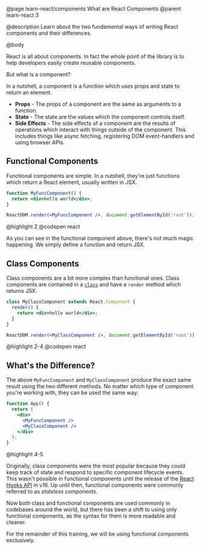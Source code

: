 @page learn-react/components What are React Components
@parent learn-react 3

@description Learn about the two fundamental ways of writing React components and their differences.

@body

React is all about components. In fact the whole point of the library is to help developers easily create reusable components.

But what is a component?

In a nutshell, a component is a function which uses props and state to return an element.

- **Props** - The props of a component are the same as arguments to a function.
- **State** - The state are the values which the component controls itself.
- **Side Effects** - The side effects of a component are the results of operations which interact with things outside of the component. This includes things like async fetching, registering DOM event-handlers and using browser APIs.

## Functional Components

Functional components are simple. In a nutshell, they're just functions which return a React element, usually written in JSX.

```jsx
function MyFuncComponent() {
  return <div>hello world</div>;
}

ReactDOM.render(<MyFuncComponent />, document.getElementById('root'));
```

@highlight 2
@codepen react

As you can see in the functional component above, there's not much magic happening. We simply define a function and return JSX.

## Class Components

Class components are a bit more complex than functional ones. Class components are contained in a [`class`](https://developer.mozilla.org/en-US/docs/Web/JavaScript/Reference/Classes) and have a `render` method which returns JSX.

```jsx
class MyClassComponent extends React.Component {
  render() {
    return <div>hello world</div>;
  }
}

ReactDOM.render(<MyClassComponent />, document.getElementById('root'));
```

@highlight 2-4
@codepen react

## What's the Difference?

The above `MyFuncComponent` and `MyClassComponent` produce the exact same result using the two different methods. No matter which type of component you're working with, they can be used the same way:

```jsx
function App() {
  return (
    <div>
      <MyFuncComponent />
      <MyClassComponent />
    </div>
  );
}
```

@highlight 4-5

Originally, class components were the most popular because they could keep track of state and respond to specific component lifecycle events. This wasn't possible in functional components until the release of the [React Hooks API](https://reactjs.org/docs/hooks-reference.html) in v16. Up until then, functional components were commonly referred to as _stateless components_.

Now both class and functional components are used commonly in codebases around the world, but there has been a shift to using only functional components, as the syntax for them is more readable and cleaner.

For the remainder of this training, we will be using functional components exclusively.
